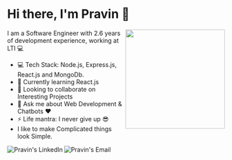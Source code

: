 # Hi there, I'm Pravin 👋
<img align='right' src="https://media.giphy.com/media/3o7qE1YN7aBOFPRw8E/giphy.gif" width="230">

I am a Software Engineer with 2.6 years of development experience, working at LTI :computer:<br>

- :computer: Tech Stack:  Node.js, Express.js,  React.js and MongoDb.
- 🌱 Currently learning React.js
- 👯 Looking to collaborate on Interesting Projects
- 💬 Ask me about Web Development & Chatbots :heart:
- ⚡ Life mantra: I never give up :sunglasses:
- I like to make Complicated things look Simple.

<a href="https://www.linkedin.com/in/pravin--sharma/" target="_blank">
  <img align="left" alt="Pravin's LinkedIn" src="https://img.icons8.com/fluent/48/000000/linkedin.png" target='_blank'/>
</a>

<a href="mailto:pravinsharma9610@gmail.com" target="_blank">
  <img align="left" alt="Pravin's Email" src="https://img.icons8.com/fluent/48/000000/gmail--v1.png"/>
</a>

